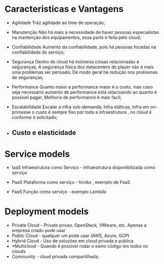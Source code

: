 # Caracteristicas e Vantagens 

* Agilidade
    Tráz agilidade ao time de operação;

* Manutenção
    Não há mais a necessidade de haver pessoas especialistas na mantenção dos equipamentos, essa parte é feita pelo cloud;

* Confiabilidade
    Aumento da confiabilidade, pois há pessoas focadas na confiabilidade do serviço;

* Segurança
    Dentro do cloud há inúmeras coisas relacionadas à seguranças; 
    A segurança fisica dos datacenters do player não é mais uma problemas ser pensado;
    De modo geral há redução nos problemas de seguranças;

* Performance
    Quanto maior a performance maior é o custo, mas caso seja necessário aumento de performance está relacioando ao quanto é possivel pagar;
    Melhoria de performance é mais facil;

* Escalabilidade
    Escalar a infra sob-demanda;
    Infra eláticas;
    Infra em on-primesse o custo é sempre fixo por toda a infraestrutura , no cloud é conforme é solicitado;

* Custo e elasticidade
    - 

#  Service models

* IaaS
    Infraestrutura como Serviço - Infraestrutura disponibilizada como serviço

* PaaS
    Plataforma como serviço - hiroko , exemplo de PaaS

* FaaS
    Função como serviço - exemplo Lambda


#  Deployment models

* Private Cloud - Private privao, OpenSteck, VMware, etc. Apenas a empresa criado pode usar
* Public Cloud - qualquer um pode usar (AWS, Azure, GCP)
* Hybrid Cloud - Uso de soluções em cloud privada e publica
* *Multicloud - Quando é possivel rodar o esmo código em todos os clouds
* Community - cloud privada compartilhada;
